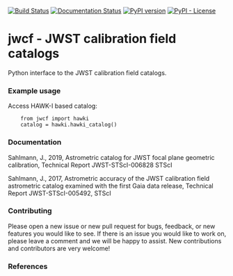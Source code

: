 [![Build Status](https://travis-ci.org/spacetelescope/jwcf.svg?branch=master)](https://travis-ci.org/spacetelescope/jwcf)
[![Documentation Status](https://readthedocs.org/projects/jwcf/badge/?version=latest)](https://jwcf.readthedocs.io/en/latest/?badge=latest)
[![PyPI version](https://badge.fury.io/py/jwcf.svg)](https://badge.fury.io/py/jwcf)
[![PyPI - License](https://img.shields.io/pypi/l/Django.svg)](https://github.com/spacetelescope/jwcf/blob/master/LICENSE.md)

# jwcf  -  JWST calibration field catalogs

Python interface to the JWST calibration field catalogs.


### Example usage
Access HAWK-I based catalog:        
````
    from jwcf import hawki 
    catalog = hawki.hawki_catalog() 
````    

### Documentation


Sahlmann, J., 2019, Astrometric catalog for JWST focal plane geometric calibration, Technical Report JWST-STScI-006828 STScI 

Sahlmann, J., 2017, Astrometric accuracy of the JWST calibration field astrometric catalog examined with the first Gaia data release, Technical Report JWST-STScI-005492, STScI


### Contributing
Please open a new issue or new pull request for bugs, feedback, or new features you would like to see. If there is an issue you would like to work on, please leave a comment and we will be happy to assist. New contributions and contributors are very welcome!   
 

### References



